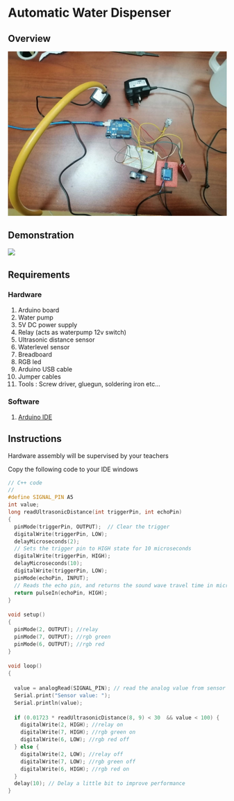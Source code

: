 # Automatic Water Dispenser
## Overview
![](/attachments/Dispenser.jpg)

## Demonstration 
![](/attachments/Dispenser.gif)

## Requirements

### Hardware
1. Arduino board
1. Water pump
1. 5V DC power supply
1. Relay (acts as waterpump 12v switch)
1. Ultrasonic distance sensor
1. Waterlevel sensor
1. Breadboard 
1. RGB led
1. Arduino USB cable
1. Jumper cables
1. Tools : Screw driver, gluegun, soldering iron etc...

### Software
1. [Arduino IDE](https://www.arduino.cc/en/software/)

## Instructions
Hardware assembly will be supervised by your teachers

Copy the following code to your IDE windows

```c++
// C++ code
//
#define SIGNAL_PIN A5
int value;
long readUltrasonicDistance(int triggerPin, int echoPin)
{
  pinMode(triggerPin, OUTPUT);  // Clear the trigger
  digitalWrite(triggerPin, LOW);
  delayMicroseconds(2);
  // Sets the trigger pin to HIGH state for 10 microseconds
  digitalWrite(triggerPin, HIGH);
  delayMicroseconds(10);
  digitalWrite(triggerPin, LOW);
  pinMode(echoPin, INPUT);
  // Reads the echo pin, and returns the sound wave travel time in microseconds
  return pulseIn(echoPin, HIGH);
}

void setup()
{
  pinMode(2, OUTPUT); //relay
  pinMode(7, OUTPUT); //rgb green
  pinMode(6, OUTPUT); //rgb red
}

void loop()
{

  value = analogRead(SIGNAL_PIN); // read the analog value from sensor
  Serial.print("Sensor value: ");
  Serial.println(value);
    
  if (0.01723 * readUltrasonicDistance(8, 9) < 30  && value < 100) {
    digitalWrite(2, HIGH); //relay on
    digitalWrite(7, HIGH); //rgb green on
    digitalWrite(6, LOW); //rgb red off
  } else {
    digitalWrite(2, LOW); //relay off
    digitalWrite(7, LOW); //rgb green off
    digitalWrite(6, HIGH); //rgb red on
  }
  delay(10); // Delay a little bit to improve performance
}
```
